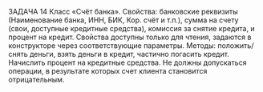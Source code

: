 ЗАДАЧА 14
Класс «Счёт банка».
Свойства: банковские реквизиты (Наименование банка, ИНН, БИК, Кор. счёт и т.п.), сумма на счету (свои, доступные кредитные средства), комиссия за снятие кредита, и процент на кредит. Свойства доступны только для чтения, задаются в конструкторе через соответствующие параметры.
Методы: положить/снять деньги, взять деньги в кредит, частично погасить кредит. Начислить процент на кредитные средства. Не должны допускаться операции, в результате которых счет клиента становится отрицательным.
